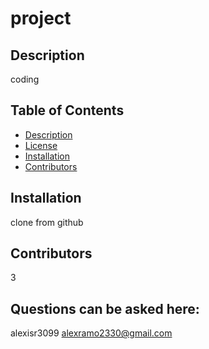 
# project

## 

## Description
coding

## Table of Contents
* [Description](#description)
* [License](#license)
* [Installation](#installation)
* [Contributors](#contributors)

## Installation
clone from github

## Contributors
3

## Questions can be asked here:
alexisr3099
alexramo2330@gmail.com